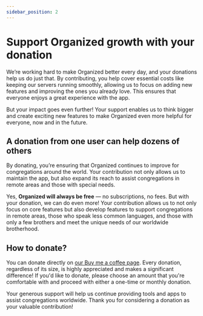 ```yaml
---
sidebar_position: 2
---
```


# Support Organized growth with your donation

We’re working hard to make Organized better every day, and your donations help us do just that. By contributing, you help cover essential costs like keeping our servers running smoothly, allowing us to focus on adding new features and improving the ones you already love. This ensures that everyone enjoys a great experience with the app.

But your impact goes even further! Your support enables us to think bigger and create exciting new features to make Organized even more helpful for everyone, now and in the future.

## A donation from one user can help dozens of others

By donating, you’re ensuring that Organized continues to improve for congregations around the world. Your contribution not only allows us to maintain the app, but also expand its reach to assist congregations in remote areas and those with special needs.

Yes, **Organized will always be free** — no subscriptions, no fees. But with your donation, we can do even more! Your contribution allows us to not only focus on core features but also develop features to support congregations in remote areas, those who speak less common languages, and those with only a few brothers and meet the unique needs of our worldwide brotherhood.

## How to donate?

You can donate directly on [our Buy me a coffee page](https://www.buymeacoffee.com/sws2apps/). Every donation, regardless of its size, is highly appreciated and makes a significant difference! If you'd like to donate, please choose an amount that you're comfortable with and proceed with either a one-time or monthly donation.

Your generous support will help us continue providing tools and apps to assist congregations worldwide. Thank you for considering a donation as your valuable contribution!